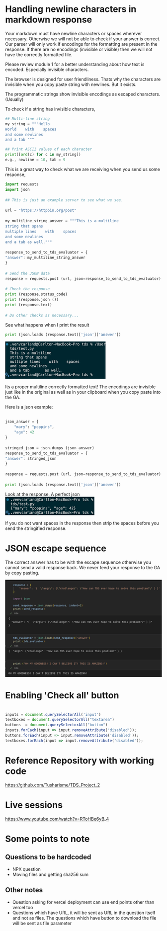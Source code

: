 
# Handling newline characters in markdown response

Your markdown must have newline characters or spaces wherever necessary. Otherwise we will not be able to check if your answer is correct. Our parser will only work if encodings for the formatting are present in the response. If there are no encodings (invisible or visible) then we will not have the correctly formatted file.

Please review module 1 for a better understanding about how text is encoded. Especially invisible characters.

The browser is designed for user friendliness. Thats why the characters are invisible when you copy paste string with newlines. But it exists.

The programmatic strings show invisible encodings as escaped characters. (Usually)

To check if a string has invisible characters,

```python
## Multi-line string
my_string = """Hello
World    with    spaces 
and some newlines
and a tab """
```

```python
## Print ASCII values of each character
print([ord(c) for c in my_string])
e.g., newline = 10, tab = 9
```

This is a great way to check what we are receiving when you send us some response,

```python
import requests
import json

## This is just an example server to see what we see.

url = "https://httpbin.org/post"

my_multiline_string_answer = """This is a multiline
string that spans
multiple lines    with    spaces 
and some newlines
and a tab as well."""

response_to_send_to_tds_evaluator = {
"answer": my_multiline_string_answer
}

# Send the JSON data
response = requests.post (url, json=response_to_send_to_tds_evaluator)

# Check the response
print (response.status_code)
print (response.json ())
print (response.text)

# Do other checks as necessary... 
```

See what happens when I print the result

```python
print (json.loads (response.text)['json']['answer'])
```

![alt text](image.png)

Its a proper multiline correctly formatted text! The encodings are invisible just like in the original as well as in your clipboard when you copy paste into the GA.

Here is a json example:

```python

json_answer = {
    "mary": "poppins",
    "age": 42
}

stringed_json = json.dumps (json_answer)
response_to_send_to_tds_evaluator = {
"answer": stringed_json
}

response = requests.post (url, json=response_to_send_to_tds_evaluator)

print (json.loads (response.text)['json']['answer'])
```

Look at the response. A perfect json
![alt text](image-1.png)

If you do not want spaces in the response then strip the spaces before you send the stringified response.

# JSON escape sequence

The correct answer has to be with the escape sequence otherwise you cannot send a valid response back.
We never feed your response to the GA by copy pasting.

![alt text](image-2.png)

# Enabling 'Check all' button

```javascript

inputs = document.querySelectorAll('input')
textboxes = document.querySelectorAll("textarea")
buttons  = document.querySelectorAll("button")
inputs.forEach(input => input.removeAttribute('disabled'));
buttons.forEach(input => input.removeAttribute('disabled'));
textboxes.forEach(input => input.removeAttribute('disabled'));

```

# Reference Repository with working code

<https://github.com/Tusharisme/TDS_Project_2>

# Live sessions

<https://www.youtube.com/watch?v=RToHBe6yB_4>

# Some points to note

## Questions to be hardcoded

* NPX question
* Moving files and getting sha256 sum

## Other notes

* Question asking for vercel deployment can use end points other than vercel too
* Questions which have URL, it will be sent as URL in the question itself and not as files. The questions which have button to download the file will be sent as file parameter
